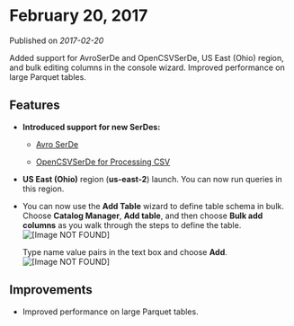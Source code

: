 # February 20, 2017<a name="release-note-2017-02-20"></a>

Published on *2017\-02\-20*

Added support for AvroSerDe and OpenCSVSerDe, US East \(Ohio\) region, and bulk editing columns in the console wizard\. Improved performance on large Parquet tables\.

## Features<a name="release-note-2017-02-20-features"></a>

+ **Introduced support for new SerDes:**

  + [Avro SerDe](avro.md)

  + [OpenCSVSerDe for Processing CSV](csv.md)

+ **US East \(Ohio\)** region \(**us\-east\-2**\) launch\. You can now run queries in this region\.

+ You can now use the **Add Table** wizard to define table schema in bulk\. Choose **Catalog Manager**, **Add table**, and then choose **Bulk add columns** as you walk through the steps to define the table\.  
![\[Image NOT FOUND\]](http://docs.aws.amazon.com/athena/latest/ug/images/bulk_add.png)

  Type name value pairs in the text box and choose **Add**\.  
![\[Image NOT FOUND\]](http://docs.aws.amazon.com/athena/latest/ug/images/bulk_column.png)

## Improvements<a name="release-note-2017-02-20-improvements"></a>

+ Improved performance on large Parquet tables\.